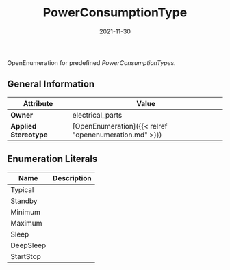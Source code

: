 ﻿---
title: PowerConsumptionType
toc: false
type: specs
date: "2021-11-30"
draft: false
specification: VEC
version: 2.0.0-rc1
documentType: "Recommendation"
elementType: Class
classes:
  - PowerConsumptionType
menu_name: vec-2.0.0-rc1
---
OpenEnumeration for predefined <i>PowerConsumptionTypes.</i>

## General Information

| Attribute               | Value |
|-------------------------|-------|
| **Owner**               | electrical_parts |
| **Applied Stereotype**  | [OpenEnumeration]({{< relref "openenumeration.md" >}})<br/>  |

## Enumeration Literals
| Name          | **Description** |
|---------------|-----------------|
| Typical |  |
| Standby |  |
| Minimum |  |
| Maximum |  |
| Sleep |  |
| DeepSleep |  |
| StartStop |  |

